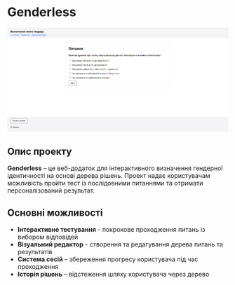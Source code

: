 # Genderless

![alt text](static/image.png)

## Опис проекту

**Genderless** – це веб-додаток для інтерактивного визначення гендерної ідентичності на основі дерева рішень. Проект надає користувачам можливість пройти тест із послідовними питаннями та отримати персоналізований результат.

## Основні можливості

- **Інтерактивне тестування** - покрокове проходження питань із вибором відповідей
- **Візуальний редактор** - створення та редагування дерева питань та результатів
- **Система сесій** – збереження прогресу користувача під час проходження
- **Історія рішень** – відстеження шляху користувача через дерево
